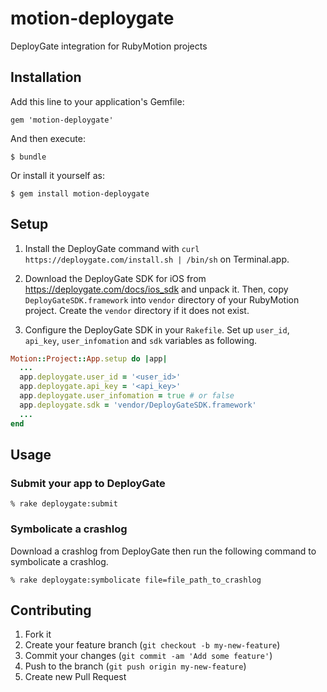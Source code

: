 # motion-deploygate

DeployGate integration for RubyMotion projects

## Installation

Add this line to your application's Gemfile:

    gem 'motion-deploygate'

And then execute:

    $ bundle

Or install it yourself as:

    $ gem install motion-deploygate

## Setup

1. Install the DeployGate command with `curl https://deploygate.com/install.sh | /bin/sh` on Terminal.app.

2. Download the DeployGate SDK for iOS from https://deploygate.com/docs/ios_sdk and unpack it. Then, copy `DeployGateSDK.framework` into `vendor` directory of your RubyMotion project. Create the `vendor` directory if it does not exist.

3. Configure the DeployGate SDK in your `Rakefile`. Set up `user_id`, `api_key`, `user_infomation` and `sdk` variables as following.

```ruby
Motion::Project::App.setup do |app|
  ...
  app.deploygate.user_id = '<user_id>'
  app.deploygate.api_key = '<api_key>'
  app.deploygate.user_infomation = true # or false
  app.deploygate.sdk = 'vendor/DeployGateSDK.framework'
  ...
end
```

## Usage

### Submit your app to DeployGate

```
% rake deploygate:submit
```

### Symbolicate a crashlog

Download a crashlog from DeployGate then run the following command to symbolicate a crashlog.

```
% rake deploygate:symbolicate file=file_path_to_crashlog
```

## Contributing

1. Fork it
2. Create your feature branch (`git checkout -b my-new-feature`)
3. Commit your changes (`git commit -am 'Add some feature'`)
4. Push to the branch (`git push origin my-new-feature`)
5. Create new Pull Request
